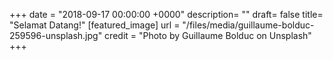 +++
date = "2018-09-17 00:00:00 +0000"
description= ""
draft= false
title= "Selamat Datang!"
[featured_image]
url = "/files/media/guillaume-bolduc-259596-unsplash.jpg"
credit = "Photo by Guillaume Bolduc on Unsplash"
+++


